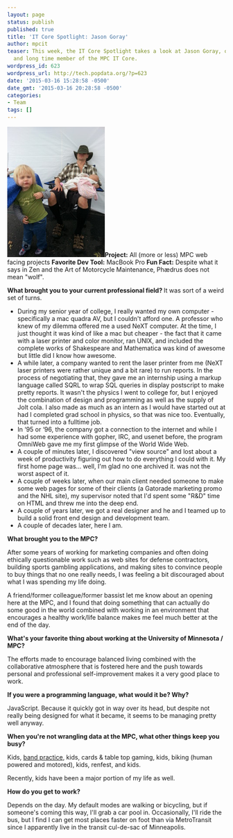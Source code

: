 ```yaml
---
layout: page
status: publish
published: true
title: 'IT Core Spotlight: Jason Goray'
author: mpcit
teaser: This week, the IT Core Spotlight takes a look at Jason Goray, our UX/UI Developer
  and long time member of the MPC IT Core.
wordpress_id: 623
wordpress_url: http://tech.popdata.org/?p=623
date: '2015-03-16 15:28:58 -0500'
date_gmt: '2015-03-16 20:28:58 -0500'
categories:
- Team
tags: []
---
```

<strong><a href="/images/jason_goray.jpg"><img class=" size-medium wp-image-624 alignright" src="/images/jason_goray-225x300.jpg" alt="jason_goray" width="225" height="300" /></a>Project:</strong> All (more or less) MPC web facing projects
<strong>Favorite Dev Tool:</strong> MacBook Pro
<strong>Fun Fact:</strong> Despite what it says in Zen and the Art of Motorcycle Maintenance, Ph&aelig;drus does not mean "wolf".

<b>What brought you to your current professional field?</b><b>
</b>
It was sort of a weird set of turns.

<ul>
<li>During my senior year of college, I really wanted my own computer - specifically a mac quadra AV, but I couldn't afford one.  A professor who knew of my dilemma offered me a used NeXT computer.  At the time, I just thought it was kind of like a mac but cheaper - the fact that it came with a laser printer and color monitor, ran UNIX, and included the complete works of Shakespeare and Mathematica was kind of awesome but little did I know how awesome.</li>
<li>A while later, a company wanted to rent the laser printer from me (NeXT laser printers were rather unique and a bit rare) to run reports.  In the process of negotiating that, they gave me an internship using a markup language called SQRL to wrap SQL queries in display postscript to make pretty reports.  It wasn't the physics I went to college for, but I enjoyed the combination of design and programming as well as the supply of Jolt cola.  I also made as much as an intern as I would have started out at had I completed grad school in physics, so that was nice too.  Eventually, that turned into a fulltime job.</li>
<li>In &lsquo;95 or &lsquo;96, the company got a connection to the internet and while I had some experience with gopher, IRC, and usenet before, the program OmniWeb gave me my first glimpse of the World Wide Web.</li>
<li>A couple of minutes later, I discovered "view source" and lost about a week of productivity figuring out how to do everything I could with it.  My first home page was&hellip; well, I'm glad no one archived it.  <blink> was not the worst aspect of it.</li>
<li>A couple of weeks later, when our main client needed someone to make some web pages for some of their clients (a Gatorade marketing promo and the NHL site), my supervisor noted that I'd spent some "R&amp;D" time on HTML and threw me into the deep end.</li>
<li>A couple of years later, we got a real designer and he and I teamed up to build a solid front end design and development team.</li>
<li>A couple of decades later, here I am.</li>
</ul>

<b>What brought you to the MPC?</b><strong><strong> </strong></strong>

After some years of working for marketing companies and often doing ethically questionable work such as web sites for defense contractors, building sports gambling applications, and making sites to convince people to buy things that no one really needs, I was feeling a bit discouraged about what I was spending my life doing.

A friend/former colleague/former bassist let me know about an opening here at the MPC, and I found that doing something that can actually do some good in the world combined with working in an environment that encourages a healthy work/life balance makes me feel much better at the end of the day.

<b>What's your favorite thing about working at the University of Minnesota / MPC?</b>

The efforts made to encourage balanced living combined with the collaborative atmosphere that is fostered here and the push towards personal and professional self-improvement makes it a very good place to work.

<b>If you were a programming language, what would it be? Why?</b>

JavaScript.  Because it quickly got in way over its head, but despite not really being designed for what it became, it seems to be managing pretty well anyway.

<b>When you're not wrangling data at the MPC, what other things keep you busy?</b>

Kids, <a title="Echo Signal Music" href="https://www.facebook.com/EchoSignalMusic" target="_blank">band practice</a>, kids, cards &amp; table top gaming, kids, biking (human powered and motored), kids, renfest, and kids.

Recently, kids have been a major portion of my life as well.

<strong> <b>How do you get to work?</b></strong>

Depends on the day.  My default modes are walking or bicycling, but if someone's coming this way, I'll grab a car pool in.  Occasionally, I'll ride the bus, but I find I can get most places faster on foot than via MetroTransit since I apparently live in the transit cul-de-sac of Minneapolis.


